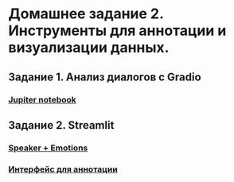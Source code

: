# Домашнее задание 2. Инструменты для аннотации и визуализации данных.

## Задание 1. Анализ диалогов с Gradio
### [Jupiter notebook](https://github.com/kikikita/conv_AI_app_dev/blob/hw2/Part%201/HW2.ipynb)
## Задание 2. Streamlit
### [Speaker + Emotions](https://huggingface.co/spaces/kikikita/speaker_emotions)
### [Интерфейс для аннотации](https://huggingface.co/spaces/kikikita/interface_for_annotations)
